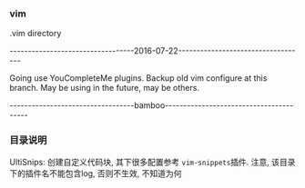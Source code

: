 ### vim
.vim directory


----------------------------------2016-07-22-----------------------------------

Going use YouCompleteMe plugins.
Backup old vim configure at this branch.
May be using in the future, may be others.

----------------------------------bamboo----------------------------------------


### 目录说明

UltiSnips: 创建自定义代码块, 其下很多配置参考 ``vim-snippets``插件. 注意, 该目录下的插件名不能包含log, 否则不生效, 不知道为何
